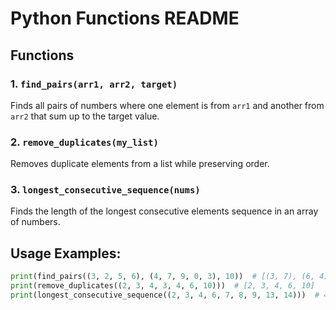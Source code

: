 # Python Functions README

## Functions

### 1. `find_pairs(arr1, arr2, target)`
Finds all pairs of numbers where one element is from `arr1` and another from `arr2` that sum up to the target value.

### 2. `remove_duplicates(my_list)`
Removes duplicate elements from a list while preserving order.

### 3. `longest_consecutive_sequence(nums)`
Finds the length of the longest consecutive elements sequence in an array of numbers.

## Usage Examples:
```python
print(find_pairs((3, 2, 5, 6), (4, 7, 9, 0, 3), 10))  # [(3, 7), (6, 4)]
print(remove_duplicates((2, 3, 4, 3, 4, 6, 10)))  # [2, 3, 4, 6, 10]
print(longest_consecutive_sequence((2, 3, 4, 6, 7, 8, 9, 13, 14)))  # 4
